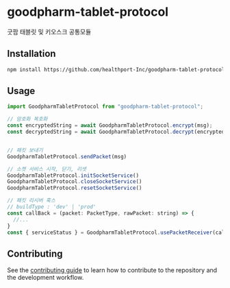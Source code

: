 # goodpharm-tablet-protocol

굿팜 태블릿 및 키오스크 공통모듈

## Installation

```sh
npm install https://github.com/healthport-Inc/goodpharm-tablet-protocol
```

## Usage

```js
import GoodpharmTabletProtocol from "goodpharm-tablet-protocol";

// 암호화 복호화
const encryptedString = await GoodpharmTabletProtocol.encrypt(msg);
const decryptedString = await GoodpharmTabletProtocol.decrypt(encryptedString);


// 패킷 보내기
GoodpharmTabletProtocol.sendPacket(msg)

// 소켓 서비스 시작, 닫기, 리셋
GoodpharmTabletProtocol.initSocketService()
GoodpharmTabletProtocol.closeSocketService()
GoodpharmTabletProtocol.resetSocketService()

// 패킷 리시버 훅스
// buildType : 'dev' | 'prod'
const callBack = (packet: PacketType, rawPacket: string) => {
  //...
}
const { serviceStatus } = GoodpharmTabletProtocol.usePacketReceiver(callBack,'dev')
```

## Contributing

See the [contributing guide](CONTRIBUTING.md) to learn how to contribute to the repository and the development workflow.

